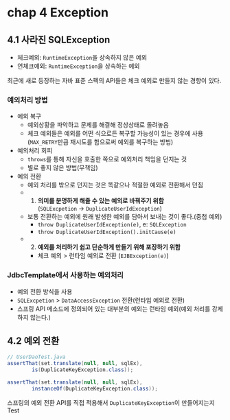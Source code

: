 # chap 4 Exception

## 4.1 사라진 SQLException

- 체크예외: `RuntimeException`을 상속하지 않은 예외
- 언체크예외: `RuntimeException`을 상속하는 예외

최근에 새로 등장하는 자바 표준 스펙의 API들은 체크 예외로 만들지 않는 경향이 있다.

###  예외처리 방법
- 예외 복구
  - 예외상황을 파악하고 문제를 해결해 정상상태로 돌려놓음
  - 체크 예외들은 예외를 어떤 식으로든 복구할 가능성이 있는 경우에 사용  
    (`MAX_RETRY`만큼 재시도를 함으로써 예외를 복구하는 방법)
- 예외처리 회피
  - `throws`를 통해 자신을 호출한 쪽으로 예외처리 책임을 던지는 것
  - 별로 좋지 않은 방법(무책임)
- 예외 전환
  - 예외 처리를 밖으로 던지는 것은 똑같으나 적절한 예외로 전환해서 던짐
  - 1. **의미를 분명하게 해줄 수 있는 예외로 바꿔주기 위함**  
    (`SQLExcpetion` -> `DuplicateUserIdException`)
  - 보통 전환하는 예외에 원래 발생한 예외를 담아서 보내는 것이 좋다.(중첩 예외)
    - `throw DuplicateUserIdException(e)`, e: `SQLException`  
    - `throw DuplicateUserIdException().initCause(e)`
  - 2. **예외를 처리하기 쉽고 단순하게 만들기 위해 포장하기 위함**
    - 체크 예외 > 런타임 예외로 전환 (`EJBException(e)`)
  
### JdbcTemplate에서 사용하는 예외처리
- 예외 전환 방식을 사용
- `SQLExcpetion` > `DataAccessException` 전환(런타임 예외로 전환)
- 스프링 API 메소드에 정의되어 있는 대부분의 예외는 런타임 예외(예외 처리를 강제하지 않는다.)

## 4.2 예외 전환
```java
// UserDaoTest.java
assertThat(set.translate(null, null, sqlEx),
        is(DuplicateKeyException.class));

assertThat(set.translate(null, null, sqlEx),
        instanceOf(DuplicateKeyException.class));
```
스프링의 예외 전환 API를 직접 적용해서 `DuplicateKeyException`이 만들어지는지 Test
